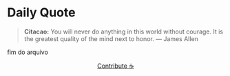 # Daily Quote

> **Citacao:** You will never do anything in this world without courage. It is the greatest quality of the mind next to honor. — James Allen

fim do arquivo

<watermark-footer>
<p align="center">
  <a href="https://github.com/ruisuan/ruisuan/blob/main/contribute.md">Contribute ☕</a>
</p>
</watermark-footer>
